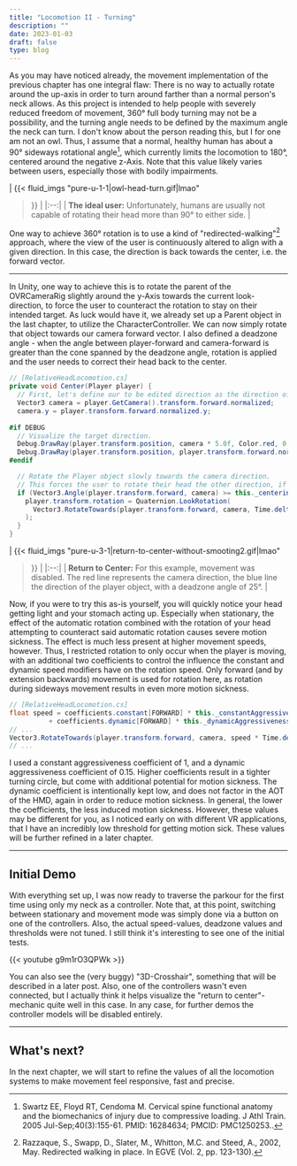 ```yaml
---
title: "Locomotion II - Turning"
description: ""
date: 2023-01-03
draft: false
type: blog
---
```


As you may have noticed already, the movement implementation of the previous chapter has one integral flaw: There is no way to actually rotate around the up-axis in order to turn around farther than a normal person's neck allows. As this project is intended to help people with severely reduced freedom of movement, 360° full body turning may not be a possibility, and the turning angle needs to be defined by the maximum angle the neck can turn. I don't know about the person reading this, but I for one am not an owl. Thus, I assume that a normal, healthy human has about a 90° sideways rotational angle[^1], which currently limits the locomotion to 180°, centered around the negative z-Axis. Note that this value likely varies between users, especially those with bodily impairments.

| {{< fluid_imgs
  "pure-u-1-1|owl-head-turn.gif|lmao"
>}} |
|:--:|
| **The ideal user:** Unfortunately, humans are usually not capable of rotating their head more than 90° to either side. |

[^1]: Swartz EE, Floyd RT, Cendoma M. Cervical spine functional anatomy and the biomechanics of injury due to compressive loading. J Athl Train. 2005 Jul-Sep;40(3):155-61. PMID: 16284634; PMCID: PMC1250253..

One way to achieve 360° rotation is to use a kind of "redirected-walking"[^2] approach, where the view of the user is continuously altered to align with a given direction. In this case, the direction is back towards the center, i.e. the forward vector.

[^2]: Razzaque, S., Swapp, D., Slater, M., Whitton, M.C. and Steed, A., 2002, May. Redirected walking in place. In EGVE (Vol. 2, pp. 123-130).

---

In Unity, one way to achieve this is to rotate the parent of the OVRCameraRig slightly around the y-Axis towards the current look-direction, to force the user to counteract the rotation to stay on their intended target. As luck would have it, we already set up a Parent object in the last chapter, to utilize the CharacterController. We can now simply rotate that object towards our camera forward vector. I also defined a deadzone angle - when the angle between player-forward and camera-forward is greater than the cone spanned by the deadzone angle, rotation is applied and the user needs to correct their head back to the center.

```cs
// [RelativeHeadLocomotion.cs]
private void Center(Player player) {
  // First, let's define our to be edited direction as the direction of the camera
  Vector3 camera = player.GetCamera().transform.forward.normalized;
  camera.y = player.transform.forward.normalized.y;
  
#if DEBUG
  // Visualize the target direction.
  Debug.DrawRay(player.transform.position, camera * 5.0f, Color.red, 0.0f);
  Debug.DrawRay(player.transform.position, player.transform.forward.normalized * 5.0f, Color.blue, 0.0f);
#endif

  // Rotate the Player object slowly towards the camera direction.
  // This forces the user to rotate their head the other direction, if they want to stay on their target.
  if (Vector3.Angle(player.transform.forward, camera) >= this._centeringDeadzoneAngle) {
    player.transform.rotation = Quaternion.LookRotation(
      Vector3.RotateTowards(player.transform.forward, camera, Time.deltaTime, 0.0f)
    );
  }
}
```

| {{< fluid_imgs
  "pure-u-3-1|return-to-center-without-smooting2.gif|lmao"
>}} |
|:--:|
| **Return to Center:** For this example, movement was disabled. The red line represents the camera direction, the blue line the direction of the player object, with a deadzone angle of 25°. |

Now, if you were to try this as-is yourself, you will quickly notice your head getting light and your stomach acting up. Especially when stationary, the effect of the automatic rotation combined with the rotation of your head attempting to counteract said automatic rotation causes severe motion sickness. The effect is much less present at higher movement speeds, however. Thus, I restricted rotation to only occur when the player is moving, with an additional two coefficients to control the influence the constant and dynamic speed modifiers have on the rotation speed. Only forward (and by extension backwards) movement is used for rotation here, as rotation during sideways movement results in even more motion sickness.

```cs
// [RelativeHeadLocomotion.cs]
float speed = coefficients.constant[FORWARD] * this._constantAggressivenessCoefficient 
          + coefficients.dynamic[FORWARD] * this._dynamicAggressivenessCoefficient;
// ...
Vector3.RotateTowards(player.transform.forward, camera, speed * Time.deltaTime, 0.0f)
// ...
```

I used a constant aggressiveness coefficient of 1, and a dynamic aggressiveness coefficient of 0.15. Higher coefficients result in a tighter turning circle, but come with additional potential for motion sickness. The dynamic coefficient is intentionally kept low, and does not factor in the AOT of the HMD, again in order to reduce motion sickness. In general, the lower the coefficients, the less induced motion sickness. However, these values may be different for you, as I noticed early on with different VR applications, that I have an incredibly low threshold for getting motion sick. These values will be further refined in a later chapter.

---

## Initial Demo
With everything set up, I was now ready to traverse the parkour for the first time using only my neck as a controller. Note that, at this point, switching between stationary and movement mode was simply done via a button on one of the controllers. Also, the actual speed-values, deadzone values and thresholds were not tuned. I still think it's interesting to see one of the initial tests.

{{< youtube g9m1rO3QPWk >}}

You can also see the (very buggy) "3D-Crosshair", something that will be described in a later post. Also, one of the controllers wasn't even connected, but I actually think it helps visualize the "return to center"-mechanic quite well in this case. In any case, for further demos the controller models will be disabled entirely.

---

## What's next?
In the next chapter, we will start to refine the values of all the locomotion systems to make movement feel responsive, fast and precise.

